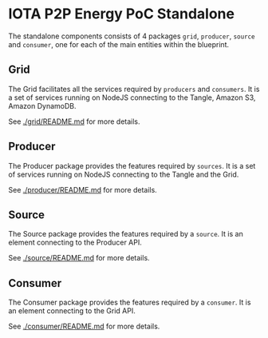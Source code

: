 # IOTA P2P Energy PoC Standalone

The standalone components consists of 4 packages `grid`, `producer`, `source` and `consumer`, one for each of the main entities within the blueprint.

## Grid

The Grid facilitates all the services required by `producers` and `consumers`.
It is a set of services running on NodeJS connecting to the Tangle, Amazon S3, Amazon DynamoDB.

See [./grid/README.md](./grid/README.md) for more details.

## Producer

The Producer package provides the features required by `sources`.
It is a set of services running on NodeJS connecting to the Tangle and the Grid.

See [./producer/README.md](./producer/README.md) for more details.

## Source

The Source package provides the features required by a `source`.
It is an element connecting to the Producer API.

See [./source/README.md](./source/README.md) for more details.

## Consumer

The Consumer package provides the features required by a `consumer`.
It is an element connecting to the Grid API.

See [./consumer/README.md](./consumer/README.md) for more details.
